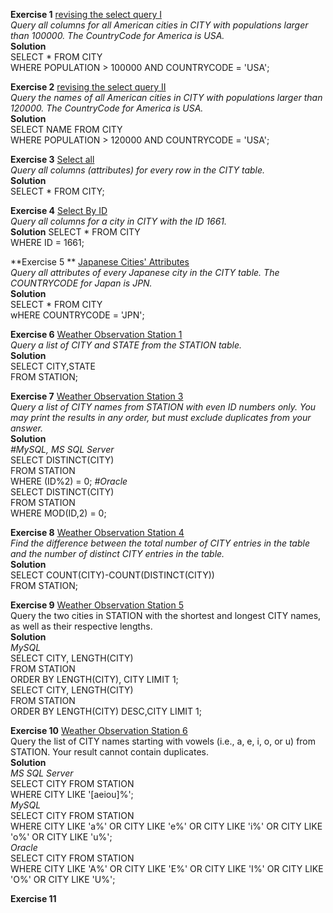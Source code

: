 **Exercise 1** [revising the select query I](https://www.hackerrank.com/challenges/revising-the-select-query/problem)  
_Query all columns for all American cities in CITY with populations larger than 100000. The CountryCode for America is USA._  
**Solution**  
SELECT * FROM CITY  
WHERE POPULATION > 100000 AND COUNTRYCODE = 'USA';  
   
**Exercise 2** [revising the select query II](https://www.hackerrank.com/challenges/revising-the-select-query-2/problem)  
_Query the names of all American cities in CITY with populations larger than 120000. The CountryCode for America is USA._  
**Solution**  
SELECT NAME FROM CITY  
WHERE POPULATION > 120000 AND COUNTRYCODE = 'USA';  

**Exercise 3** [Select all](https://www.hackerrank.com/challenges/select-all-sql/problem)  
_Query all columns (attributes) for every row in the CITY table._  
**Solution**  
SELECT * FROM CITY;  
   
**Exercise 4** [Select By ID](https://www.hackerrank.com/challenges/select-by-id/problem)  
_Query all columns for a city in CITY with the ID 1661._  
**Solution**
SELECT * FROM CITY  
WHERE ID = 1661;  
  
**Exercise 5 ** [Japanese Cities' Attributes](https://www.hackerrank.com/challenges/japanese-cities-attributes/problem)  
_Query all attributes of every Japanese city in the CITY table. The COUNTRYCODE for Japan is JPN._  
**Solution**  
SELECT * FROM CITY  
wHERE COUNTRYCODE = 'JPN';  
  
**Exercise 6** [Weather Observation Station 1](https://www.hackerrank.com/challenges/weather-observation-station-1/problem)  
_Query a list of CITY and STATE from the STATION table._  
**Solution**  
SELECT CITY,STATE   
FROM STATION;  
  
**Exercise 7** [Weather Observation Station 3](https://www.hackerrank.com/challenges/weather-observation-station-3/problem)  
_Query a list of CITY names from STATION with even ID numbers only. You may print the results in any order, but must exclude duplicates from your answer._  
**Solution**  
_#MySQL, MS SQL Server_  
SELECT DISTINCT(CITY)  
FROM STATION  
WHERE (ID%2) = 0; 
_#Oracle_    
SELECT DISTINCT(CITY)  
FROM STATION  
WHERE MOD(ID,2) = 0;  
  
**Exercise 8** [Weather Observation Station 4](https://www.hackerrank.com/challenges/weather-observation-station-4/problem)  
_Find the difference between the total number of CITY entries in the table and the number of distinct CITY entries in the table._  
**Solution**  
SELECT COUNT(CITY)-COUNT(DISTINCT(CITY))  
FROM STATION;  
  
**Exercise 9** [Weather Observation Station 5](https://www.hackerrank.com/challenges/weather-observation-station-5/problem?h_r=next-challenge&h_v=zen)  
Query the two cities in STATION with the shortest and longest CITY names, as well as their respective lengths.  
**Solution**  
_MySQL_  
SELECT CITY, LENGTH(CITY)   
FROM STATION   
ORDER BY LENGTH(CITY), CITY LIMIT 1;  
SELECT CITY, LENGTH(CITY)  
FROM STATION  
ORDER BY LENGTH(CITY) DESC,CITY LIMIT 1;  

**Exercise 10** [Weather Observation Station 6](https://www.hackerrank.com/challenges/weather-observation-station-6/problem)  
Query the list of CITY names starting with vowels (i.e., a, e, i, o, or u) from STATION. Your result cannot contain duplicates.  
**Solution**  
_MS SQL Server_  
SELECT CITY FROM STATION  
WHERE CITY LIKE '[aeiou]%';    
_MySQL_  
SELECT CITY FROM STATION  
WHERE CITY LIKE 'a%' OR CITY LIKE 'e%' OR CITY LIKE 'i%' OR CITY LIKE 'o%' OR CITY LIKE 'u%';  
_Oracle_  
SELECT CITY FROM STATION      
WHERE CITY LIKE 'A%' OR CITY LIKE 'E%' OR CITY LIKE 'I%' OR CITY LIKE 'O%' OR CITY LIKE 'U%';  
  
**Exercise 11**  

